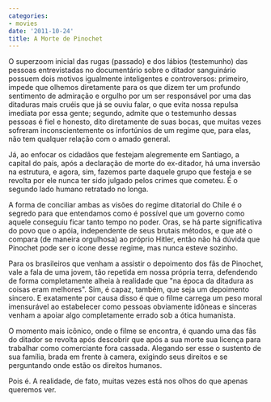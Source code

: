 ```yaml
---
categories:
- movies
date: '2011-10-24'
title: A Morte de Pinochet
---
```


O superzoom inicial das rugas (passado) e dos lábios (testemunho) das pessoas entrevistadas no documentário sobre o ditador sanguinário possuem dois motivos igualmente inteligentes e controversos: primeiro, impede que olhemos diretamente para os que dizem ter um profundo sentimento de admiração e orgulho por um ser responsável por uma das ditaduras mais cruéis que já se ouviu falar, o que evita nossa repulsa imediata por essa gente; segundo, admite que o testemunho dessas pessoas é fiel e honesto, dito diretamente de suas bocas, que muitas vezes sofreram inconscientemente os infortúnios de um regime que, para elas, não tem qualquer relação com o amado general.

Já, ao enfocar os cidadãos que festejam alegremente em Santiago, a capital do país, após a declaração de morte do ex-ditador, há uma inversão na estrutura, e agora, sim, fazemos parte daquele grupo que festeja e se revolta por ele nunca ter sido julgado pelos crimes que cometeu. É o segundo lado humano retratado no longa.

A forma de conciliar ambas as visões do regime ditatorial do Chile é o segredo para que entendamos como é possível que um governo como aquele conseguiu ficar tanto tempo no poder. Oras, se há parte significativa do povo que o apóia, independente de seus brutais métodos, e que até o compara (de maneira orgulhosa) ao próprio Hitler, então não há dúvida que Pinochet pode ser o ícone desse regime, mas nunca esteve sozinho.

Para os brasileiros que venham a assistir o depoimento dos fãs de Pinochet, vale a fala de uma jovem, tão repetida em nossa própria terra, defendendo de forma completamente alheia à realidade que "na época da ditadura as coisas eram melhores". Sim, é capaz, também, que seja um depoimento sincero. E exatamente por causa disso é que o filme carrega um peso moral imensurável ao estabelecer como pessoas obviamente idôneas e sinceras venham a apoiar algo completamente errado sob a ótica humanista.

O momento mais icônico, onde o filme se encontra, é quando uma das fãs do ditador se revolta após descobrir que após a sua morte sua licença para trabalhar como comerciante fora cassada. Alegando ser esse o sustento de sua família, brada em frente à camera, exigindo seus direitos e se perguntando onde estão os direitos humanos.

Pois é. A realidade, de fato, muitas vezes está nos olhos do que apenas queremos ver.